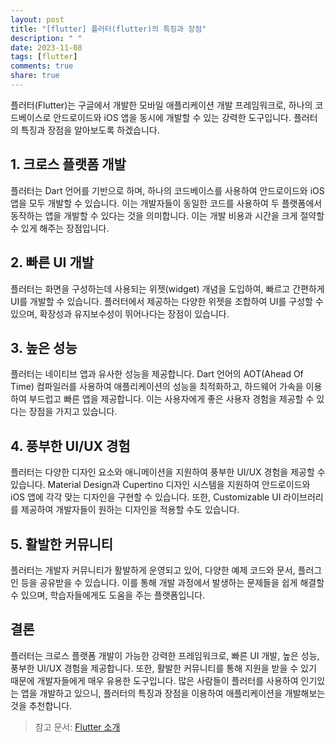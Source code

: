 ```yaml
---
layout: post
title: "[flutter] 플러터(flutter)의 특징과 장점"
description: " "
date: 2023-11-08
tags: [flutter]
comments: true
share: true
---
```


플러터(Flutter)는 구글에서 개발한 모바일 애플리케이션 개발 프레임워크로, 하나의 코드베이스로 안드로이드와 iOS 앱을 동시에 개발할 수 있는 강력한 도구입니다. 플러터의 특징과 장점을 알아보도록 하겠습니다.

## 1. 크로스 플랫폼 개발

플러터는 Dart 언어를 기반으로 하며, 하나의 코드베이스를 사용하여 안드로이드와 iOS 앱을 모두 개발할 수 있습니다. 이는 개발자들이 동일한 코드를 사용하여 두 플랫폼에서 동작하는 앱을 개발할 수 있다는 것을 의미합니다. 이는 개발 비용과 시간을 크게 절약할 수 있게 해주는 장점입니다.

## 2. 빠른 UI 개발

플러터는 화면을 구성하는데 사용되는 위젯(widget) 개념을 도입하여, 빠르고 간편하게 UI를 개발할 수 있습니다. 플러터에서 제공하는 다양한 위젯을 조합하여 UI를 구성할 수 있으며, 확장성과 유지보수성이 뛰어나다는 장점이 있습니다.

## 3. 높은 성능

플러터는 네이티브 앱과 유사한 성능을 제공합니다. Dart 언어의 AOT(Ahead Of Time) 컴파일러를 사용하여 애플리케이션의 성능을 최적화하고, 하드웨어 가속을 이용하여 부드럽고 빠른 앱을 제공합니다. 이는 사용자에게 좋은 사용자 경험을 제공할 수 있다는 장점을 가지고 있습니다.

## 4. 풍부한 UI/UX 경험

플러터는 다양한 디자인 요소와 애니메이션을 지원하여 풍부한 UI/UX 경험을 제공할 수 있습니다. Material Design과 Cupertino 디자인 시스템을 지원하여 안드로이드와 iOS 앱에 각각 맞는 디자인을 구현할 수 있습니다. 또한, Customizable UI 라이브러리를 제공하여 개발자들이 원하는 디자인을 적용할 수도 있습니다.

## 5. 활발한 커뮤니티

플러터는 개발자 커뮤니티가 활발하게 운영되고 있어, 다양한 예제 코드와 문서, 플러그인 등을 공유받을 수 있습니다. 이를 통해 개발 과정에서 발생하는 문제들을 쉽게 해결할 수 있으며, 학습자들에게도 도움을 주는 플랫폼입니다.

## 결론

플러터는 크로스 플랫폼 개발이 가능한 강력한 프레임워크로, 빠른 UI 개발, 높은 성능, 풍부한 UI/UX 경험을 제공합니다. 또한, 활발한 커뮤니티를 통해 지원을 받을 수 있기 때문에 개발자들에게 매우 유용한 도구입니다. 많은 사람들이 플러터를 사용하여 인기있는 앱을 개발하고 있으니, 플러터의 특징과 장점을 이용하여 애플리케이션을 개발해보는 것을 추천합니다.

> 참고 문서: [Flutter 소개](https://flutter.dev)